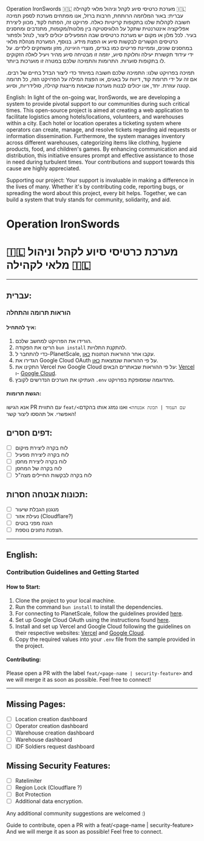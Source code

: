 Operation IronSwords
🇮🇱 מערכת כרטיסי סיוע לקהל וניהול מלאי לקהילה 🇮🇱
עברית:
באור המלחמה הרותחת, חרבות ברזל, אנו מפתחים מערכת לספק תמיכה חשובה לקהלות שלנו בתקופות קריטיות כאלה. פרויקט זה, הפתוח לקוד, מכוון ליצירת אפליקציה אינטרנטית שתקל על הלוגיסטיקה בין מלונות/מקומות, מתנדבים ומחסנים בעיר. לכל מלון או מקום יש מערכת כרטיסים שבה המפעילים יכולים ליצור, לנהל ולפתור כרטיסים הקשורים לבקשות סיוע או הפצת מידע. בנוסף, המערכת מנהלת מלאי במחסנים שונים, וממיינת פריטים כמו בגדים, מוצרי היגיינה, מזון ומשחקים לילדים. על ידי עידוד תקשורת יעילה וחלוקת סיוע, יוזמה זו מבטיחה סיוע מהיר ויעיל לאלה הזקוקים לו בתקופות סוערות. התרומות והתמיכה שלכם במטרה זו מוערכות ביותר.

תמיכה בפרויקט שלנו:
התמיכה שלכם חשובה במיוחד כדי ליצור הבדל בחיים של רבים. אם זה על ידי תרומת קוד, דיווח על באגים, או הפצת המילה על הפרויקט הזה, כל תרומה קטנה עוזרת. יחד, אנו יכולים לבנות מערכת שבאמת מייצגת קהילה, סולידריות, וסיוע.

English:
In light of the on-going war, IronSwords, we are developing a system to provide pivotal support to our communities during such critical times. This open-source project is aimed at creating a web application to facilitate logistics among hotels/locations, volunteers, and warehouses within a city. Each hotel or location operates a ticketing system where operators can create, manage, and resolve tickets regarding aid requests or information dissemination. Furthermore, the system manages inventory across different warehouses, categorizing items like clothing, hygiene products, food, and children's games. By enhancing communication and aid distribution, this initiative ensures prompt and effective assistance to those in need during turbulent times. Your contributions and support towards this cause are highly appreciated.

Supporting our project:
Your support is invaluable in making a difference in the lives of many. Whether it's by contributing code, reporting bugs, or spreading the word about this project, every bit helps. Together, we can build a system that truly stands for community, solidarity, and aid.

# Operation IronSwords

# 🇮🇱 מערכת כרטיסי סיוע לקהל וניהול מלאי לקהילה 🇮🇱

---

## עברית:

### הוראות תרומה והתחלה

#### איך להתחיל:

1. הורידו את הפרויקט למחשב שלכם.
2. הריצו את הפקודה `bun install` להתקנת התלויות.
3. כדי להתחבר ל-PlanetScale, עקבו אחר ההוראות הנתונות [כאן](https://planetscale.com/).
4. הגדירו את Google Cloud OAuth על פי ההוראות שנמצאות [כאן](https://next-auth.js.org/providers/google).
5. התקינו את Vercel ואת Google Cloud על פי ההוראות שבאתרים הבאים: [Vercel](https://vercel.com/) ו- [Google Cloud](https://cloud.google.com/?hl=en).
6. העתיקו את הערכים הנדרשים לקובץ `.env` מהדוגמה שמסופקת בפרויקט.

#### הגשת תרומות:

אנא הגישו PR עם התווית `feat/<שם העמוד | תכונת אבטחה>` ואנו נמזג אותו בהקדם האפשרי.
אל תהססו ליצור קשר!

## דפים חסרים:

- [ ] לוח בקרה ליצירת מיקום
- [ ] לוח בקרה ליצירת מפעיל
- [ ] לוח בקרה ליצירת מחסן
- [ ] לוח בקרה של המחסן
- [ ] לוח בקרה לבקשות החיילים מצה"ל

## תכונות אבטחה חסרות:

- [ ] מנגנון הגבלת שיעור
- [ ] נעילת אזור (Cloudflare?)
- [ ] הגנה מפני בוטים
- [ ] הצפנת נתונים נוספת.

---

## English:

### Contribution Guidelines and Getting Started

#### How to Start:

1. Clone the project to your local machine.
2. Run the command `bun install` to install the dependencies.
3. For connecting to PlanetScale, follow the guidelines provided [here](https://planetscale.com/).
4. Set up Google Cloud OAuth using the instructions found [here](https://next-auth.js.org/providers/google).
5. Install and set up Vercel and Google Cloud following the guidelines on their respective websites: [Vercel](https://vercel.com/) and [Google Cloud](https://cloud.google.com/?hl=en).
6. Copy the required values into your `.env` file from the sample provided in the project.

#### Contributing:

Please open a PR with the label `feat/<page-name | security-feature>` and we will merge it as soon as possible.
Feel free to connect!

---

## Missing Pages:

- [ ] Location creation dashboard
- [ ] Operator creation dashboard
- [ ] Warehouse creation dashboard
- [ ] Warehouse dashboard
- [ ] IDF Soldiers request dashboard

## Missing Security Features:

- [ ] Ratelimiter
- [ ] Region Lock (Cloudflare ?)
- [ ] Bot Protection
- [ ] Additional data encryption.

Any additional community suggestions are welcomed :)

Guide to contribute, open a PR with a feat/<page-name | security-feature>
And we will merge it as soon as possible!
Feel free to connect.
